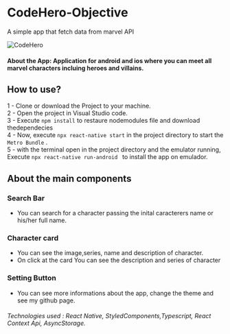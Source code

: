 # CodeHero-Objective
A simple app that fetch data from marvel API

![CodeHero](https://github.com/ProgramadorLeandroSantos/CodeHero-Objective/blob/main/src/assets/gifts/codehero.gif)
#### About the App: Application for android and ios where you can meet all marvel characters incluing heroes and villains.

## How to use?

1 - Clone or download the Project to your machine.<br/>
2 - Open the project in Visual Studio code.<br/>
3 - Execute `npm install` to restaure nodemodules file and download thedependecies <br/>
4 - Now, execute ` npx react-native start
` in the project directory to start the `Metro Bundle` . <br/>
5 - with the terminal open in the project directory and the emulator running, Execute `npx react-native run-android
` to install the app on emulador.


## About the main components
### Search Bar
* You can search for a character passing the inital caracterers name or his/her full name.
### Character card
* You can see the image,series, name and description of character.
* On click at the card You can see the description and series of character
### Setting Button
* You can see more informations about the app, change the theme and see  my github page.

###### Technologies used : React Native, StyledComponents,Typescript, React Context Api, AsyncStorage.
